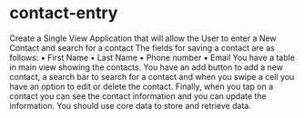 # contact-entry
Create a Single View Application that will allow the User to enter a New Contact and search for a contact
The fields for saving a contact are as follows:
▪ First Name
▪ Last Name
▪ Phone number
▪ Email
You have a table in main view showing the contacts. You have an add button to add a new contact, a
search bar to search for a contact and when you swipe a cell you have an option to edit or delete the
contact. Finally, when you tap on a contact you can see the contact information and you can update the
information.
You should use core data to store and retrieve data.
